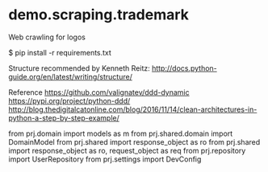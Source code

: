 # demo.scraping.trademark
Web crawling for logos

$ pip install -r requirements.txt


Structure recommended by Kenneth Reitz:
http://docs.python-guide.org/en/latest/writing/structure/

Reference
https://github.com/valignatev/ddd-dynamic
https://pypi.org/project/python-ddd/
http://blog.thedigitalcatonline.com/blog/2016/11/14/clean-architectures-in-python-a-step-by-step-example/

from prj.domain import models as m
from prj.shared.domain import DomainModel
from prj.shared import response_object as ro
from prj.shared import response_object as ro, request_object as req
from prj.repository import UserRepository
from prj.settings import DevConfig
